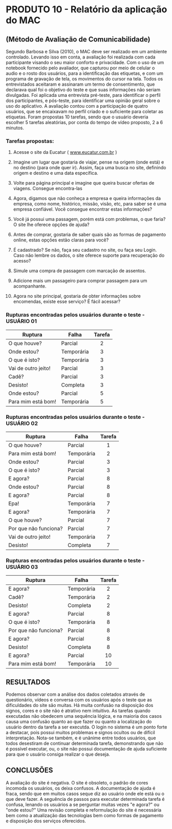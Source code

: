 # PRODUTO 10 - Relatório da aplicação do MAC 
## (Método de Avaliação de Comunicabilidade)

Segundo Barbosa e Silva (2010), o MAC deve ser realizado em um ambiente controlado. 
Levando isso em conta, a avaliação foi realizada com cada participante visando o seu 
maior conforto e privacidade. Com o uso de um notebook fornecido pelo avaliador, que 
capturou por meio de celular o audio e o rosto dos usuários, para a identificação das 
etiquetas, e com um programa de gravação de tela, os movimentos do cursor na tela. Todos 
os entrevistados aceitaram e assinaram um termo de consentimento, que declarava qual foi 
o objetivo do teste e que suas informações não seriam divulgadas. Foi aplicada uma entrevista 
pré-teste, para identificar o perfil dos participantes, e pós-teste, para identificar uma 
opinião geral sobre o uso do aplicativo. A avaliação contou com a participação de quatro 
usuários, que se encaixavam no perfil criado e o suficiente para coletar as etiquetas. Foram 
propostas 10 tarefas, sendo que o usuário deveria escolher 5 tarefas aleatórias, por conta 
do tempo de vídeo proposto, 2 a 6 minutos.

### Tarefas propostas:

1)	Acesse o site da Eucatur ( www.eucatur.com.br )

2)	Imagine um lugar que gostaria de viajar, pense na origem (onde está) e no destino (para onde quer ir). Assim, faça uma busca no site, definindo origem e destino e uma data específica.

3)	Volte para página principal e imagine que queira buscar ofertas de viagens. Consegue encontra-las

4)	Agora, digamos que não conheça a empresa e queira informações da empresa, como nome, histórico, missão, visão, etc, para saber se é uma empresa confiável. Você consegue encontrar estas informações?

5)	Você já possui uma passagem, porém está com problemas, o que faria? O site lhe oferece opções de ajuda?

6)	Antes de comprar, gostaria de saber quais são as formas de pagamento online, estas opções estão claras para você?

7)	É cadastrado? Se não, faça seu cadastro no site, ou faça seu Login. Caso não lembre os dados, o site oferece suporte para recuperação do acesso?

8)	Simule uma compra de passagem com marcação de assentos.

9)	Adicione mais um passageiro para comprar passagem para um acompanhante.

10)	Agora no site principal, gostaria de obter informações sobre encomendas, existe esse serviço? É fácil acessar?

### Rupturas encontradas pelos usuários durante o teste - USUÁRIO 01
| Ruptura             | Falha      | Tarefa |
| ---                 |    ---     | :---:  |
| O que houve?        | Parcial    | 2      |
| Onde estou?         | Temporária | 3      |
| O que é isto?       | Temporária | 3      |
| Vai de outro jeito! | Parcial    | 3      |
| Cadê?               | Parcial    | 3      |
| Desisto!            | Completa   | 3      |
| Onde estou?         | Parcial    | 5      |
| Para mim está bom!  | Temporária | 5      |

### Rupturas encontradas pelos usuários durante o teste - USUÁRIO 02
| Ruptura               | Falha      | Tarefa |
| ---                   |    ---     | :---:  |
| O que houve?          | Parcial    | 1      |
| Para mim está bom!    | Temporária | 2      |
| Onde estou?           | Parcial    | 3      |
| O que é isto?         | Parcial    | 3      |
| E agora?              | Parcial    | 8      |
| Onde estou?           | Parcial    | 8      |
| E agora?              | Parcial    | 8      |
| Epa!                  | Temporária | 7      |
| E agora?              | Temporária | 7      |
| O que houve?          | Parcial    | 7      |
| Por que não funciona? | Parcial    | 7      |
| Vai de outro jeito!   | Temporária | 7      |
| Desisto!              | Completa   | 7      |


### Rupturas encontradas pelos usuários durante o teste - USUÁRIO 03
| Ruptura               | Falha      | Tarefa |
| ---                   |    ---     | :---:  |
| E agora?              | Temporária | 2      |
| Cadê?                 | Temporária | 2      |
| Desisto!              | Completa   | 2      |
| E agora?              | Parcial    | 8      |
| O que é isto?         | Temporária | 8      |
| Por que não funciona? | Parcial    | 8      |
| E agora?              | Parcial    | 8      |
| Desisto!              | Completa   | 8      |
| E agora?              | Parcial    | 10     |
| Para mim está bom!    | Temporária | 10     |


## RESULTADOS

Podemos observar com a análise dos dados coletados através de questionário, 
vídeos e conversa com os usuários após o teste que as dificuldades do site são muitas.
Há muita confusão na disposição dos signos, cores e o site não é atrativo nem intuitivo.
As tarefas quando executadas não obedecem uma sequência lógica, e na maioria dos casos 
causa uma confusão quanto ao que fazer ou quanto a localização do usuário dentro da 
tarefa a ser executda. O login no sistema é um ponto forte a destacar, pois possui 
muitos problemas e signos ocultos ou de difícil interpretação. Nota-se também, e é 
unânime entre todos usuários, que todos desestiram de continuar determinada tarefa, 
demonstrando que não é possível executar, ou, o site não possui documentação de ajuda 
suficiente para que o usuário consiga realizar o que deseja.

## CONCLUSÕES

A avaliação do site é negativa. O site é obsoleto, o padrão de cores incomoda os usuários, 
os deixa confusos. A documentação de ajuda é fraca, sendo que em muitos casos seque diz 
ao usuário onde ele está ou o que deve fazer. A seguência de passos para executar determinada 
tarefa é confusa, lenando os usuários a se perguntar muitas vezes "e agora?" ou "onde estou?"
Uma revisão completa e reformulação do site é necessária bem como a atualização das tecnologias
bem como formas de pagamento e disposição dos serviços oferecidos.
